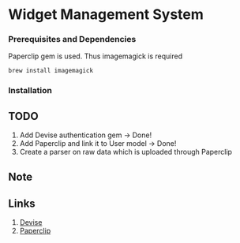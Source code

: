 Widget Management System
========================

### Prerequisites and Dependencies
Paperclip gem is used. Thus imagemagick is required
```
brew install imagemagick
```

### Installation

## TODO
1. Add Devise authentication gem -> Done!
2. Add Paperclip and link it to User model -> Done!
3. Create a parser on raw data which is uploaded through Paperclip

## Note

## Links
1. [Devise](https://github.com/plataformatec/devise)
2. [Paperclip](https://github.com/thoughtbot/paperclip)
